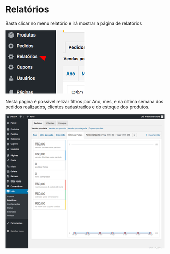 # Relatórios

Basta clicar no menu relatório e irá mostrar a página de relatórios

<img src="../../../assets/woocommerce-relatorios.png">

Nesta página é possivel relizar filtros por Ano, mes, e na última semana dos pedidos realizados, clientes cadastrados e do estoque dos produtos.

<img src="../../../assets/woocommece-relatorios-lista.png">
